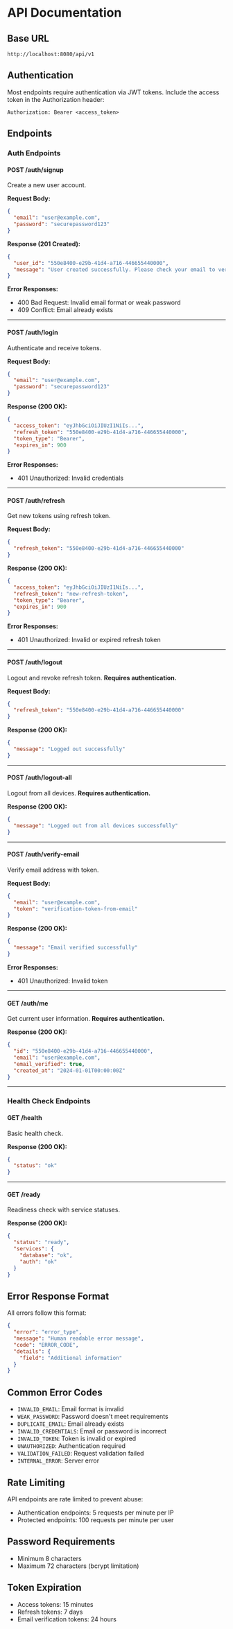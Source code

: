 # API Documentation

## Base URL

```
http://localhost:8080/api/v1
```

## Authentication

Most endpoints require authentication via JWT tokens. Include the access token in the Authorization header:

```
Authorization: Bearer <access_token>
```

## Endpoints

### Auth Endpoints

#### POST /auth/signup
Create a new user account.

**Request Body:**
```json
{
  "email": "user@example.com",
  "password": "securepassword123"
}
```

**Response (201 Created):**
```json
{
  "user_id": "550e8400-e29b-41d4-a716-446655440000",
  "message": "User created successfully. Please check your email to verify your account."
}
```

**Error Responses:**
- 400 Bad Request: Invalid email format or weak password
- 409 Conflict: Email already exists

---

#### POST /auth/login
Authenticate and receive tokens.

**Request Body:**
```json
{
  "email": "user@example.com",
  "password": "securepassword123"
}
```

**Response (200 OK):**
```json
{
  "access_token": "eyJhbGciOiJIUzI1NiIs...",
  "refresh_token": "550e8400-e29b-41d4-a716-446655440000",
  "token_type": "Bearer",
  "expires_in": 900
}
```

**Error Responses:**
- 401 Unauthorized: Invalid credentials

---

#### POST /auth/refresh
Get new tokens using refresh token.

**Request Body:**
```json
{
  "refresh_token": "550e8400-e29b-41d4-a716-446655440000"
}
```

**Response (200 OK):**
```json
{
  "access_token": "eyJhbGciOiJIUzI1NiIs...",
  "refresh_token": "new-refresh-token",
  "token_type": "Bearer",
  "expires_in": 900
}
```

**Error Responses:**
- 401 Unauthorized: Invalid or expired refresh token

---

#### POST /auth/logout
Logout and revoke refresh token. **Requires authentication.**

**Request Body:**
```json
{
  "refresh_token": "550e8400-e29b-41d4-a716-446655440000"
}
```

**Response (200 OK):**
```json
{
  "message": "Logged out successfully"
}
```

---

#### POST /auth/logout-all
Logout from all devices. **Requires authentication.**

**Response (200 OK):**
```json
{
  "message": "Logged out from all devices successfully"
}
```

---

#### POST /auth/verify-email
Verify email address with token.

**Request Body:**
```json
{
  "email": "user@example.com",
  "token": "verification-token-from-email"
}
```

**Response (200 OK):**
```json
{
  "message": "Email verified successfully"
}
```

**Error Responses:**
- 401 Unauthorized: Invalid token

---

#### GET /auth/me
Get current user information. **Requires authentication.**

**Response (200 OK):**
```json
{
  "id": "550e8400-e29b-41d4-a716-446655440000",
  "email": "user@example.com",
  "email_verified": true,
  "created_at": "2024-01-01T00:00:00Z"
}
```

---

### Health Check Endpoints

#### GET /health
Basic health check.

**Response (200 OK):**
```json
{
  "status": "ok"
}
```

---

#### GET /ready
Readiness check with service statuses.

**Response (200 OK):**
```json
{
  "status": "ready",
  "services": {
    "database": "ok",
    "auth": "ok"
  }
}
```

## Error Response Format

All errors follow this format:

```json
{
  "error": "error_type",
  "message": "Human readable error message",
  "code": "ERROR_CODE",
  "details": {
    "field": "Additional information"
  }
}
```

## Common Error Codes

- `INVALID_EMAIL`: Email format is invalid
- `WEAK_PASSWORD`: Password doesn't meet requirements
- `DUPLICATE_EMAIL`: Email already exists
- `INVALID_CREDENTIALS`: Email or password is incorrect
- `INVALID_TOKEN`: Token is invalid or expired
- `UNAUTHORIZED`: Authentication required
- `VALIDATION_FAILED`: Request validation failed
- `INTERNAL_ERROR`: Server error

## Rate Limiting

API endpoints are rate limited to prevent abuse:
- Authentication endpoints: 5 requests per minute per IP
- Protected endpoints: 100 requests per minute per user

## Password Requirements

- Minimum 8 characters
- Maximum 72 characters (bcrypt limitation)

## Token Expiration

- Access tokens: 15 minutes
- Refresh tokens: 7 days
- Email verification tokens: 24 hours